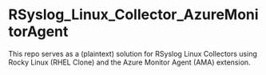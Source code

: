 # RSyslog_Linux_Collector_AzureMonitorAgent
This repo serves as a (plaintext) solution for RSyslog Linux Collectors using Rocky Linux (RHEL Clone) and the Azure Monitor Agent (AMA) extension.
